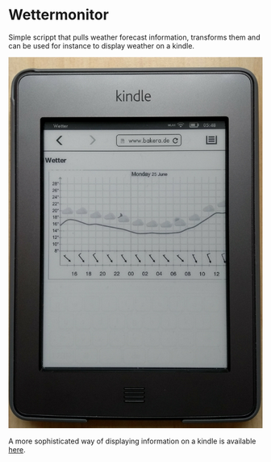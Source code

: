 # Wettermonitor

Simple scrippt that pulls weather forecast information,
transforms them and can be used for instance to display
weather on a kindle.

![kindle](kindle.jpg)


A more sophisticated way of displaying information on a kindle
is available [here](https://github.com/mpetroff/kindle-weather-display).
